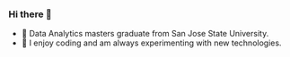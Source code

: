 ### Hi there 👋

<!--
**swethasubu93/swethasubu93** is a ✨ _special_ ✨ repository because its `README.md` (this file) appears on your GitHub profile.

Here are some ideas to get you started:
-->  
- 🌱 Data Analytics masters graduate from San Jose State University.
- 🔭 I enjoy coding and am always experimenting with new technologies. 

